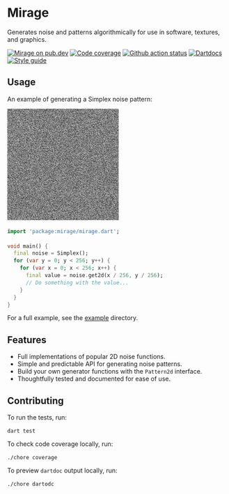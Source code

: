 # Mirage

Generates noise and patterns algorithmically for use in software, textures, and graphics.

[![Mirage on pub.dev][pub_img]][pub_url]
[![Code coverage][cov_img]][cov_url]
[![Github action status][gha_img]][gha_url]
[![Dartdocs][doc_img]][doc_url]
[![Style guide][sty_img]][sty_url]

[pub_url]: https://pub.dartlang.org/packages/chaos
[pub_img]: https://img.shields.io/pub/v/mirage.svg
[gha_url]: https://github.com/matanlurey/mirage.dart/actions
[gha_img]: https://github.com/matanlurey/mirage.dart/actions/workflows/check.yaml/badge.svg
[cov_url]: https://coveralls.io/github/matanlurey/mirage.dart?branch=main
[cov_img]: https://coveralls.io/repos/github/matanlurey/mirage.dart/badge.svg?branch=main
[doc_url]: https://www.dartdocs.org/documentation/chaos/latest
[doc_img]: https://img.shields.io/badge/Documentation-mirage-blue.svg
[sty_url]: https://pub.dev/packages/oath
[sty_img]: https://img.shields.io/badge/style-oath-9cf.svg

## Usage

An example of generating a Simplex noise pattern:

![Simlex](./example/out/simplex_noise.png)

```dart
import 'package:mirage/mirage.dart';

void main() {
  final noise = Simplex();
  for (var y = 0; y < 256; y++) {
    for (var x = 0; x < 256; x++) {
      final value = noise.get2d(x / 256, y / 256);
      // Do something with the value...
    }
  }
}
```

For a full example, see the [example](./example) directory.

## Features

- Full implementations of popular 2D noise functions.
- Simple and predictable API for generating noise patterns.
- Build your own generator functions with the `Pattern2d` interface.
- Thoughtfully tested and documented for ease of use.

## Contributing

To run the tests, run:

```shell
dart test
```

To check code coverage locally, run:

```shell
./chore coverage
```

To preview `dartdoc` output locally, run:

```shell
./chore dartodc
```
